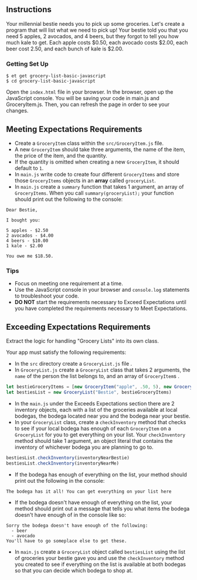 ## Instructions

Your millennial bestie needs you to pick up some groceries. Let's create a program that will list what we need to pick up! Your bestie told you that you need 5 apples, 2 avocados, and 4 beers, but they forgot to tell you how much kale to get. Each apple costs $0.50, each avocado costs $2.00, each beer cost 2.50, and each bunch of kale is $2.00.

### Getting Set Up

```no-highlight
$ et get grocery-list-basic-javascript
$ cd grocery-list-basic-javascript
```

Open the `index.html` file in your browser. In the browser, open up the JavaScript console. You will be saving your code in main.js and GroceryItem.js. Then, you can refresh the page in order to see your changes.

## Meeting Expectations Requirements

* Create a `GroceryItem` class within the `src/GroceryItem.js` file.
* A new `GroceryItem` should take three arguments, the name of the item, the price of the item, and the quantity.
* If the quantity is omitted when creating a new `GroceryItem`, it should default to `1`.
* In `main.js` write code to create four different `GroceryItems` and store those `GroceryItems` objects in an **array** called `groceryList`.
* In `main.js` create a `summary` function that takes 1 argument, an array of `GroceryItems`. When you call `summary(groceryList);` your function should print out the following to the console:

```no-highlight
Dear Bestie,

I bought you:

5 apples - $2.50
2 avocados - $4.00
4 beers - $10.00
1 kale - $2.00

You owe me $18.50.
```

### Tips

* Focus on meeting one requirement at a time.
* Use the JavaScript console in your browser and `console.log` statements to
  troubleshoot your code.
* **DO NOT** start the requirements necessary to Exceed Expectations until you
  have completed the requirements necessary to Meet Expectations.

## Exceeding Expectations Requirements

Extract the logic for handling "Grocery Lists" into its own class.

Your app must satisfy the following requirements:

* In the `src` directory create a `GroceryList.js` file .
* In `GroceryList.js` create a `GroceryList` class that takes 2 arguments, the `name` of the person the list belongs to, and an array of `GroceryItem`s .
```javascript
let bestieGroceryItems = [new GroceryItem("apple", .50, 5), new GroceryItem("avocado", 2.00, 2), new GroceryItem("beer", 2.50, 4), new GroceryItem("kale", 2.00) ]
let bestiesList = new GroceryList("Bestie", bestieGroceryItems)
```
* In the `main.js` under the Exceeds Expectations section there are 2 inventory objects, each with a list of the groceries available at local bodegas, the bodega located near you and the bodega near your bestie.
* In your `GroceryList` class, create a `checkInventory` method that checks to see if your local bodega has enough of each `GroceryItem` on a `GroceryList` for you to get everything on your list. Your `checkInventory` method should take 1 argument, an object literal that contains the inventory of whichever bodega you are planning to go to.
```javascript
bestiesList.checkInventory(inventoryNearBestie)
bestiesList.checkInventory(inventoryNearMe)
```
* If the bodega has enough of everything on the list, your method should print out the following in the console:
```no-highlight
The bodega has it all! You can get everything on your list here
```
* If the bodega doesn't have enough of everything on the list, your method should print out a message that tells you what items the bodega doesn't have enough of in the console like so:
```no-highlight
Sorry the bodega doesn't have enough of the following:
  - beer
  - avocado
You'll have to go someplace else to get these.
```
* In `main.js` create a `GroceryList` object called `bestiesList` using the list of groceries your bestie gave you and use the `checkInventory` method you created to see if everything on the list is available at both bodegas so that you can decide which bodega to shop at.
